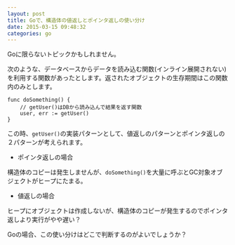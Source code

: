 ```yaml
---
layout: post
title: Goで、構造体の値返しとポインタ返しの使い分け
date: 2015-03-15 09:48:32
categories: go
---
```

<!-- {% raw %} -->
<p>Goに限らないトピックかもしれません。</p>

<p>次のような、データベースからデータを読み込む関数(インライン展開されない)を利用する関数があったとします。返されたオブジェクトの生存期間はこの関数内のみとします。</p>

<pre><code>func doSomething() {
    // getUser()はDBから読み込んで結果を返す関数
    user, err := getUser()
}
</code></pre>

<p>この時、<code>getUser()</code>の実装パターンとして、値返しのパターンとポインタ返しの２パターンが考えられます。</p>

<ul>
<li>ポインタ返しの場合</li>
</ul>

<p>構造体のコピーは発生しませんが、<code>doSomething()</code>を大量に呼ぶとGC対象オブジェクトがヒープにたまる。</p>

<ul>
<li>値返しの場合</li>
</ul>

<p>ヒープにオブジェクトは作成しないが、構造体のコピーが発生するのでポインタ返しより実行がやや遅い？</p>

<p>Goの場合、この使い分けはどこで判断するのがよいでしょうか？</p>
<!-- {% endraw %} -->
